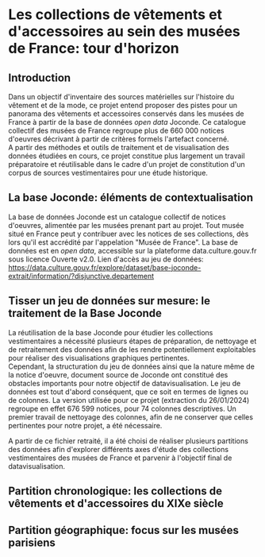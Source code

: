 # Les collections de vêtements et d'accessoires au sein des musées de France: tour d'horizon 

## Introduction 
Dans un objectif d'inventaire des sources matérielles sur l'histoire du vêtement et de la mode, ce projet entend proposer des pistes pour un panorama des vêtements et accessoires conservés dans les musées de France à partir de la base de données _open data_ Joconde. Ce catalogue collectif des musées de France regroupe plus de 660 000 notices d'oeuvres décrivant à partir de critères formels l'artefact concerné.  
A partir des méthodes et outils de traitement et de visualisation des données étudiées en cours, ce projet constitue plus largement un travail préparatoire et réutilisable dans le cadre d'un projet de constitution d'un corpus de sources vestimentaires pour une étude historique. 

## La base Joconde: éléments de contextualisation 
La base de données Joconde est un catalogue collectif de notices d'oeuvres, alimentée par les musées prenant part au projet. Tout musée situé en France peut y contribuer avec les notices de ses collections, dès lors qu'il est accrédité par l'appelation "Musée de France". La base de données est en _open data_, accessible sur la plateforme data.culture.gouv.fr sous licence Ouverte v2.0. 
Lien d'accès au jeu de données: https://data.culture.gouv.fr/explore/dataset/base-joconde-extrait/information/?disjunctive.departement 

## Tisser un jeu de données sur mesure: le traitement de la Base Joconde 
La réutilisation de la base Joconde pour étudier les collections vestimentaires a nécessité plusieurs étapes de préparation, de nettoyage et de retraitement des données afin de les rendre potentiellement exploitables pour réaliser des visualisations graphiques pertinentes. <br>
Cependant, la structuration du jeu de données ainsi que la nature même de la notice d'oeuvre, document source de Joconde ont constitué des obstacles importants pour notre objectif de datavisualisation. Le jeu de données est tout d'abord conséquent, que ce soit en termes de lignes ou de colonnes. La version utilisée pour ce projet (extraction du 26/01/2024) regroupe en effet 676 599 notices, pour 74 colonnes descriptives. Un premier travail de nettoyage des colonnes, afin de ne conserver que celles pertinentes pour notre projet, a été nécessaire. <br>

A partir de ce fichier retraité, il a été choisi de réaliser plusieurs partitions des données afin d'explorer différents axes d'étude des collections vestimentaires des musées de France et parvenir à l'objectif final de datavisualisation. 

## Partition chronologique: les collections de vêtements et d'accessoires du XIXe siècle 


## Partition géographique: focus sur les musées parisiens 




